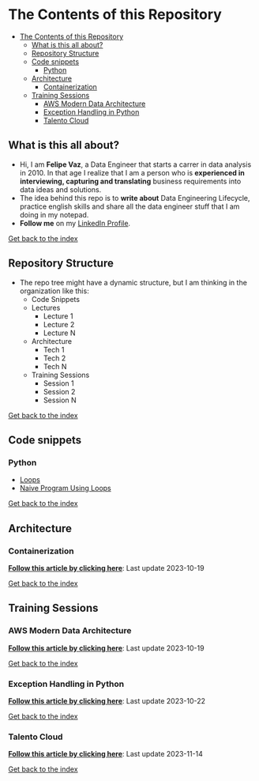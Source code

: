 # The Contents of this Repository

- [The Contents of this Repository](#the-contents-of-this-repository)
  - [What is this all about?](#what-is-this-all-about)
  - [Repository Structure](#repository-structure)
  - [Code snippets](#code-snippets)
    - [Python](#python)
  - [Architecture](#architecture)
    - [Containerization](#containerization)
  - [Training Sessions](#training-sessions)
    - [AWS Modern Data Architecture](#aws-modern-data-architecture)
    - [Exception Handling in Python](#exception-handling-in-python)
    - [Talento Cloud](#talento-cloud)

## What is this all about?

- Hi, I am **Felipe Vaz**, a Data Engineer that starts a carrer in data analysis in 2010. In that age I realize that I am a person who is **experienced in interviewing, capturing and translating** business requirements into data ideas and solutions. 
- The idea behind this repo is to **write about** Data Engineering Lifecycle, practice english skills and share all the data engineer stuff that I am doing in my notepad.
- **Follow me** on my [LinkedIn Profile](https://www.linkedin.com/in/vazfelipe/?locale=en_US).

[Get back to the index](#the-contents-of-this-repository)

## Repository Structure

- The repo tree might have a dynamic structure, but I am thinking in the organization like this:
  - Code Snippets
  - Lectures
    - Lecture 1
    - Lecture 2
    - Lecture N
  - Architecture
    - Tech 1
    - Tech 2
    - Tech N
  - Training Sessions
    - Session 1
    - Session 2
    - Session N

[Get back to the index](#the-contents-of-this-repository)

## Code snippets
### Python
- [Loops](/Code%20Snippets/Python/loops.py)
- [Naive Program Using Loops](/Code%20Snippets/Python/naive_do_something_n_times.py)

[Get back to the index](#the-contents-of-this-repository)

## Architecture
### Containerization

**[Follow this article by clicking here](/Containers/Containers.md)**: Last update 2023-10-19

[Get back to the index](#the-contents-of-this-repository)

## Training Sessions
### AWS Modern Data Architecture

**[Follow this article by clicking here](/AWS/Modern_Data_AWS.md)**: Last update 2023-10-19

[Get back to the index](#the-contents-of-this-repository)

### Exception Handling in Python

**[Follow this article by clicking here](/Python/error_exception.md)**: Last update 2023-10-22

[Get back to the index](#the-contents-of-this-repository)

### Talento Cloud

**[Follow this article by clicking here](/Introdução%20à%20Programação/talento_cloud.md)**: Last update 2023-11-14

[Get back to the index](#the-contents-of-this-repository)